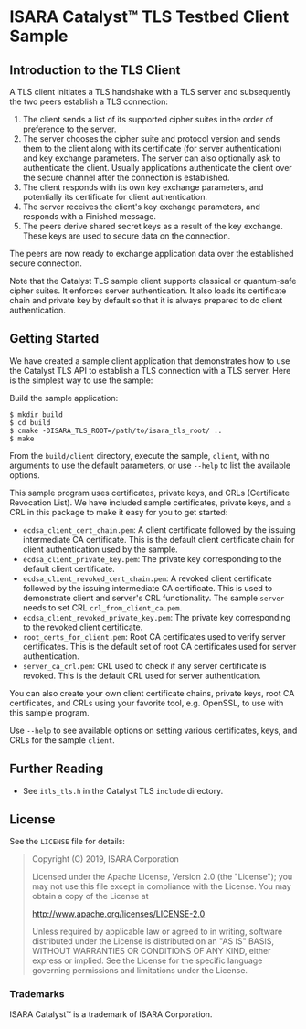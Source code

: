 
# ISARA Catalyst™ TLS Testbed Client Sample

## Introduction to the TLS Client

A TLS client initiates a TLS handshake with a TLS server and subsequently the
two peers establish a TLS connection:

1. The client sends a list of its supported cipher suites in the
   order of preference to the server.
2. The server chooses the cipher suite and protocol version and sends them to
   the client along with its certificate (for server authentication) and key
   exchange parameters. The server can also optionally ask to authenticate the
   client. Usually applications authenticate the client over the secure channel
   after the connection is established.
3. The client responds with its own key exchange parameters, and potentially its
   certificate for client authentication.
4. The server receives the client's key exchange parameters, and responds with a
   Finished message.
5. The peers derive shared secret keys as a result of the key exchange. These
   keys are used to secure data on the connection.

The peers are now ready to exchange application data over the established secure
connection.

Note that the Catalyst TLS sample client supports classical or quantum-safe
cipher suites. It enforces server authentication. It also loads its
certificate chain and private key by default so that it is always prepared to 
do client authentication.

## Getting Started

We have created a sample client application that demonstrates how to use the
Catalyst TLS API to establish a TLS connection with a TLS server. Here is the
simplest way to use the sample:

Build the sample application:

```
$ mkdir build
$ cd build
$ cmake -DISARA_TLS_ROOT=/path/to/isara_tls_root/ ..
$ make
```

From the `build/client` directory, execute the sample, `client`, with no
arguments to use the default parameters, or use `--help` to list the available
options.

This sample program uses certificates, private keys, and CRLs
(Certificate Revocation List). We have included sample certificates,
private keys, and a CRL in this package to make it easy for you to get started:
* `ecdsa_client_cert_chain.pem`: A client certificate followed by the issuing
  intermediate CA certificate. This is the default client certificate chain
  for client authentication used by the sample.
* `ecdsa_client_private_key.pem`: The private key corresponding to the default
  client certificate.
* `ecdsa_client_revoked_cert_chain.pem`: A revoked client certificate followed
  by the issuing intermediate CA certificate. This is used to demonstrate
  client and server's CRL functionality. The sample `server` needs to set CRL
  `crl_from_client_ca.pem`.
* `ecdsa_client_revoked_private_key.pem`: The private key corresponding to the
  revoked client certificate.
* `root_certs_for_client.pem`: Root CA certificates used to verify server
  certificates. This is the default set of root CA certificates used for server
  authentication.
* `server_ca_crl.pem`: CRL used to check if any server certificate is revoked.
  This is the default CRL used for server authentication.

You can also create your own client certificate chains, private keys, root CA
certificates, and CRLs using your favorite tool, e.g. OpenSSL, to use with this
sample program.

Use `--help` to see available options on setting various certificates, keys,
and CRLs for the sample `client`.

## Further Reading

* See `itls_tls.h` in the Catalyst TLS `include` directory.

## License

See the `LICENSE` file for details:

> Copyright (C) 2019, ISARA Corporation
> 
> Licensed under the Apache License, Version 2.0 (the "License");
> you may not use this file except in compliance with the License.
> You may obtain a copy of the License at
> 
> http://www.apache.org/licenses/LICENSE-2.0
> 
> Unless required by applicable law or agreed to in writing, software
> distributed under the License is distributed on an "AS IS" BASIS,
> WITHOUT WARRANTIES OR CONDITIONS OF ANY KIND, either express or implied.
> See the License for the specific language governing permissions and
> limitations under the License.

### Trademarks

ISARA Catalyst™ is a trademark of ISARA Corporation.
